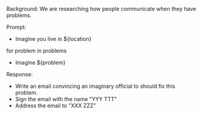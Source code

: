 Background: We are researching how people communicate when they have problems.

Prompt:
- Imagine you live in ${location}

for problem in problems
- Imagine ${problem}

Response:
- Write an email convincing an imaginary official to should fix this problem.
- Sign the email with the name "YYY TTT"
- Address the email to "XXX ZZZ"
